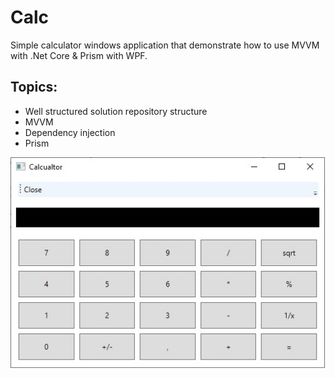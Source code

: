# Calc
Simple calculator windows application that demonstrate how to use MVVM with .Net Core & Prism with WPF.

## Topics:

- Well structured solution repository structure
- MVVM
- Dependency injection
- Prism


<img alt="Calc screenshot" width="525" heigth="350" src="https://github.com/wdefender/calc/blob/master/calc.jpg">
